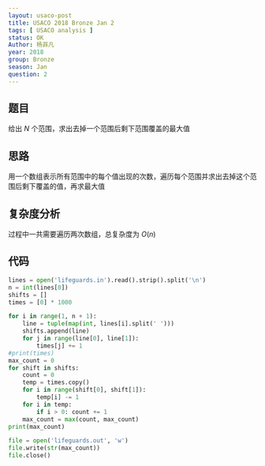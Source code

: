 ```yaml
---
layout: usaco-post
title: USACO 2018 Bronze Jan 2
tags: [ USACO analysis ]
status: OK
Author: 杨菲凡
year: 2018
group: Bronze
season: Jan
question: 2
---
```

## 题目

给出 $N$ 个范围，求出去掉一个范围后剩下范围覆盖的最大值

## 思路

用一个数组表示所有范围中的每个值出现的次数，遍历每个范围并求出去掉这个范围后剩下覆盖的值，再求最大值

## 复杂度分析

过程中一共需要遍历两次数组，总复杂度为 $O(n)$

## 代码

```python
lines = open('lifeguards.in').read().strip().split('\n')
n = int(lines[0])
shifts = []
times = [0] * 1000

for i in range(1, n + 1):
	line = tuple(map(int, lines[i].split(' ')))
	shifts.append(line)
	for j in range(line[0], line[1]):
		times[j] += 1
#print(times)
max_count = 0
for shift in shifts:
	count = 0
	temp = times.copy()	
	for i in range(shift[0], shift[1]):
		temp[i] -= 1
	for i in temp:
		if i > 0: count += 1
	max_count = max(count, max_count)
print(max_count)

file = open('lifeguards.out', 'w')
file.write(str(max_count))
file.close()
```

